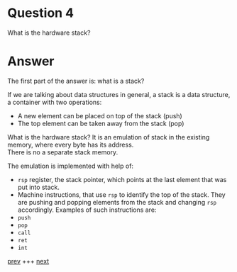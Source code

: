 
# Question 4


What is the hardware stack?


# Answer




The first part of the answer is: what is a stack?

If we are talking about data structures in general, a stack is a data
structure, a container with two operations:

* A new element can be placed on top of the stack (push)
* The top element can be taken away from the stack (pop)

What is the hardware stack? It is an emulation of stack in the existing memory,
where every byte has its address.  
There is no a separate stack memory. 

The emulation is implemented with help of:
* `rsp` register, the stack pointer, which points at the last element that was
put into stack.
* Machine instructions, that use `rsp` to identify the top of the stack. They
are pushing and popping elements from the stack and changing `rsp` accordingly.
Examples of such instructions are:
* `push`
* `pop`
* `call`
* `ret`
* `int`



[prev](003.md) +++ [next](005.md)
